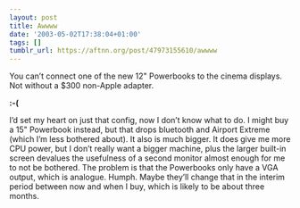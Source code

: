 ```yaml
---
layout: post
title: Awwww
date: '2003-05-02T17:38:04+01:00'
tags: []
tumblr_url: https://aftnn.org/post/47973155610/awwww
---
```

<p>You can&rsquo;t connect one of the new 12&quot; Powerbooks to the cinema displays. Not without a $300 non-Apple adapter.</p>
<p><strong>:-(</strong></p>
<p>I&rsquo;d set my heart on just that config, now I don&rsquo;t know what to do. I might buy a 15&quot; Powerbook instead, but that drops bluetooth and Airport Extreme (which I&rsquo;m less bothered about). It also is much bigger. It does give me more CPU power, but I don&rsquo;t really want a bigger machine, plus the larger built-in screen devalues the usefulness of a second monitor almost enough for me to not be bothered. The problem is that the Powerbooks only have a VGA output, which is analogue. Humph. Maybe they&rsquo;ll change that in the interim period between now and when I buy, which is likely to be about three months.</p>
